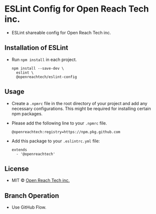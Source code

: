 # ESLint Config for Open Reach Tech inc.

* ESLint shareable config for Open Reach Tech inc.

## Installation of ESLint

* Run `npm install` in each project.

  ```
  npm install --save-dev \
    eslint \
    @openreachtech/eslint-config
  ```

## Usage

* Create a `.npmrc` file in the root directory of your project and add any necessary configurations. This might be required for installing certain npm packages.

* Please add the following line to your `.npmrc` file.
  ```
  @openreachtech:registry=https://npm.pkg.github.com
  ```

* Add this package to your `.eslintrc.yml` file:

  ```
  extends
    - '@openreachtech'
  ```

## License

* MIT © [Open Reach Tech inc.](https://openreach.tech)

## Branch Operation

* Use GitHub Flow.
